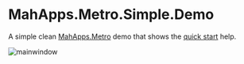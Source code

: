 MahApps.Metro.Simple.Demo
=========================

A simple clean [MahApps.Metro](http://mahapps.com) demo that shows the [quick start](http://mahapps.com/guides/quick-start.html) help.

![mainwindow](https://raw.github.com/punker76/MahApps.Metro.Simple.Demo/master/main_window.png)  
